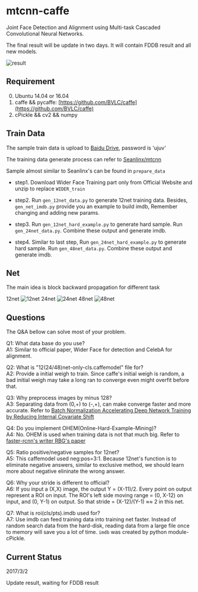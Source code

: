 # mtcnn-caffe
Joint Face Detection and Alignment using Multi-task Cascaded Convolutional Neural Networks.

The final result will be update in two days. It will contain FDDB result and all new models.

![result](https://github.com/CongWeilin/mtcnn-caffe/blob/master/demo/result.jpg)

## Requirement
0. Ubuntu 14.04 or 16.04
1. caffe && pycaffe: [https://github.com/BVLC/caffe](https://github.com/BVLC/caffe)
2. cPickle && cv2 && numpy 

## Train Data
The sample train data is upload to [Baidu Drive](https://pan.baidu.com/s/1kVNVGfd), password is 'ujuv'

The training data generate process can refer to [Seanlinx/mtcnn](https://github.com/Seanlinx/mtcnn)

Sample almost similar to Seanlinx's can be found in `prepare_data`

- step1. Download Wider Face Training part only from Official Website and unzip to replace `WIDER_train`

- step2. Run `gen_12net_data.py` to generate 12net training data. Besides, `gen_net_imdb.py` provide you an example to build imdb, Remember changing and adding new params.

- step3. Run `gen_12net_hard_example.py` to generate hard sample. Run `gen_24net_data.py`. Combine these output and generate imdb.

- step4. Similar to last step, Run `gen_24net_hard_example.py` to generate hard sample. Run `gen_48net_data.py`. Combine these output and generate imdb. 

## Net
The main idea is block backward propagation for different task

12net
![12net](https://github.com/CongWeilin/mtcnn-caffe/blob/master/12net/train12.png)
24net
![24net](https://github.com/CongWeilin/mtcnn-caffe/blob/master/24net/train24.png)
48net
![48net](https://github.com/CongWeilin/mtcnn-caffe/blob/master/48net/train48.png)

## Questions
The Q&A bellow can solve most of your problem.

Q1: What data base do you use?<br/>
A1: Similar to official paper, Wider Face for detection and CelebA for alignment.

Q2: What is "12(24/48)net-only-cls.caffemodel" file for?<br/>
A2: Provide a initial weigh to train. Since caffe's initial weigh is random, a bad initial weigh may take a long ran to converge even might overfit before that.

Q3: Why preprocess images by minus 128?<br/>
A3: Separating data from (0,+) to (-,+), can make converge faster and more accurate. Refer to [Batch Normalization Accelerating Deep Network Training by Reducing Internal Covariate Shift](https://arxiv.org/abs/1502.03167)

Q4: Do you implement OHEM(Online-Hard-Example-Mining)?<br/>
A4: No. OHEM is used when training data is not that much big. Refer to [faster-rcnn's writer RBG's paper](https://arxiv.org/pdf/1604.03540.pdf)

Q5: Ratio positive/negative samples for 12net?<br/>
A5: This caffemodel used neg:pos=3:1. Because 12net's function is to eliminate negative answers, similar to exclusive method, we should learn more about negative elininate the wrong answer.

Q6: Why your stride is different to official?<br/>
A6: If you input a (X,X) image, the output Y = (X-11)/2. Every point on output represent a ROI on input. The ROI's left side moving range = (0, X-12) on input, and (0, Y-1) on output. So that stride = (X-12)/(Y-1) ≈≈ 2 in this net.

Q7: What is roi(cls/pts).imdb used for?<br/>
A7: Use imdb can feed training data into training net faster. Instead of random search data from the hard-disk, reading data from a large file once to memory will save you a lot of time. `imdb` was created by python module-cPickle.

## Current Status
2017/3/2

Update result, waiting for FDDB result

